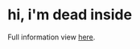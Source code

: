 # hi, i'm dead inside

Full information view [here](https://sirdzmitry.github.io/rsschool-cv/cv "CV").
